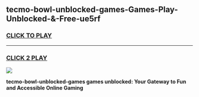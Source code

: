 
## tecmo-bowl-unblocked-games-Games-Play-Unblocked-&-Free-ue5rf
<h3>
<a href="https://premium76.site?title=tecmo-bowl-unblocked-games&ref=24A">CLICK TO PLAY</a></h3>
<hr>

<h3>
<a href="https://premium76.site?title=tecmo-bowl-unblocked-games&ref=24A">CLICK 2 PLAY</a>
  
</h3>

<a href="https://premium76.site?title=tecmo-bowl-unblocked-games&ref=24A"><img src="https://clearcache.store/games.png"></a>


**tecmo-bowl-unblocked-games games unblocked: Your Gateway to Fun and Accessible Online Gaming**
